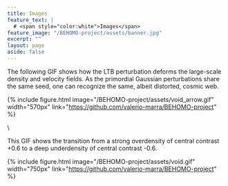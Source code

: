 ```yaml
---
title: Images
feature_text: |
  # <span style="color:white">Images</span>
feature_image: "/BEHOMO-project/assets/banner.jpg"
excerpt: ""
layout: page
aside: false
---
```


The following GIF shows how the LTB perturbation deforms the large-scale density and velocity fields. As the primordial Gaussian perturbations share the same seed, one can recognize the same, albeit distorted, cosmic web.

{% include figure.html image="/BEHOMO-project/assets/void_arrow.gif" width="570px" link="https://github.com/valerio-marra/BEHOMO-project" %}

 \

This GIF shows the transition from a strong overdensity of central contrast +0.6 to a deep underdensity of central contrast -0.6.

{% include figure.html image="/BEHOMO-project/assets/void.gif" width="750px" link="https://github.com/valerio-marra/BEHOMO-project" %}